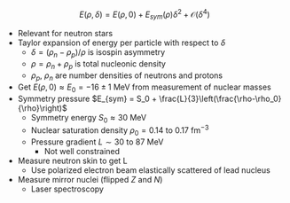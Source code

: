 $$E(\rho,\delta) = E(\rho,0)+E_{sym}(\rho)\delta^2 + \mathcal{O}(\delta^4)$$
 - Relevant for neutron stars
 - Taylor expansion of energy per particle with respect to $\delta$
	 - $\delta = (\rho_n-\rho_p)/\rho$ is isospin asymmetry
	 - $\rho = \rho_n + \rho_p$ is total nucleonic density
	 - $\rho_p$, $\rho_n$ are number densities of neutrons and protons  
 - Get $E(\rho,0)\approx E_0 = -16 \pm 1 \text{ MeV}$ from measurement of  nuclear masses
 - Symmetry pressure $E_{sym} = S_0 + \frac{L}{3}\left(\frac{\rho-\rho_0}{\rho}\right)$
	 - Symmetry energy $S_0\approx 30 \text{ MeV}$
	 - Nuclear saturation density $\rho_0 = 0.14\text{ to } 0.17 \text{ fm}^{-3}$
	 - Pressure gradient $L \sim 30 \text{ to } 87 \text{ MeV}$
		 - Not well constrained
 - Measure neutron skin to get L
	 - Use polarized electron beam elastically scattered of lead nucleus
 - Measure mirror nuclei (flipped $Z$ and $N$)
	 - Laser spectroscopy